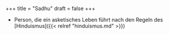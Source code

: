 +++
title = "Sadhu"
draft = false
+++

-   Person, die ein asketisches Leben führt nach den Regeln des [Hinduismus]({{< relref "hinduismus.md" >}})
